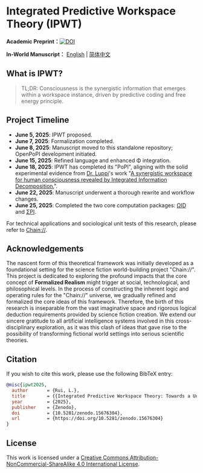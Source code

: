 # Integrated Predictive Workspace Theory (IPWT)

**Academic Preprint：**[![DOI](https://zenodo.org/badge/DOI/10.5281/zenodo.15676304.svg)](https://doi.org/10.5281/zenodo.15676304)

**In-World Manuscript：** [English](src/manuscript_en.md) | [简体中文](src/manuscript.md)

## What is IPWT?

> TL;DR: Consciousness is the synergistic information that emerges within a workspace instance, driven by predictive coding and free energy principle.

## Project Timeline

- **June 5, 2025**: IPWT proposed.
- **June 7, 2025**: Formalization completed.
- **June 8, 2025**: Manuscript moved to this standalone repository; OpenPoPI development initiated.
- **June 15, 2025**: Refined language and enhanced Φ integration.
- **June 18, 2025**: IPWT has completed its "PoPI", aligning with the solid experimental evidence from [Dr. Luppi](https://github.com/andrealuppi)'s work "[A synergistic workspace for human consciousness revealed by Integrated Information Decomposition.](https://doi.org/10.7554/eLife.88173)".
- **June 22, 2025**: Manuscript underwent a thorough rewrite and workflow changes.
- **June 25, 2025**: Completed the two core computation packages: [ΩID](https://github.com/dmf-archive/OmegaID) and [ΣPI](https://github.com/dmf-archive/SigmaPI).

For technical applications and sociological unit tests of this research, please refer to [Chain://](https://github.com/dmf-archive/dmf-archive.github.io/).

## Acknowledgements

The nascent form of this theoretical framework was initially developed as a foundational setting for the science fiction world-building project "Chain://". This project is dedicated to exploring the profound impacts that the core concept of **Formalized Realism** might trigger at social, technological, and philosophical levels. In the process of constructing the inherent logic and operating rules for the "Chain://" universe, we gradually refined and formalized the core ideas of this framework. Therefore, the birth of this research is inseparable from the vast imaginative space and rigorous logical deduction requirements provided by science fiction creation. We extend our sincere gratitude to all artificial intelligence systems involved in this cross-disciplinary exploration, as it was this clash of ideas that gave rise to the possibility of transforming fictional world settings into serious scientific theories.

## Citation

If you wish to cite this work, please use the following BibTeX entry:

```bibtex
@misc{ipwt2025,
  author       = {Rui, L.},
  title        = {{Integrated Predictive Workspace Theory: Towards a Unified Framework for the Science of Consciousness}},
  year         = {2025},
  publisher    = {Zenodo},
  doi          = {10.5281/zenodo.15676304},
  url          = {https://doi.org/10.5281/zenodo.15676304}
}
```

## License

This work is licensed under a [Creative Commons Attribution-NonCommercial-ShareAlike 4.0 International License](https://creativecommons.org/licenses/by-nc-sa/4.0/).
